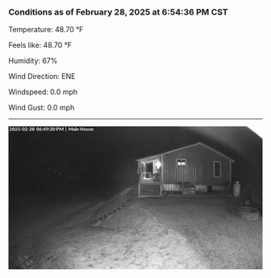 ### Conditions as of February 28, 2025 at 6:54:36 PM CST 

Temperature: 48.70 &deg;F

Feels like: 48.70 &deg;F

Humidity: 67%

Wind Direction: ENE

Windspeed: 0.0 mph

Wind Gust: 0.0 mph

---

<img src="./images/latest.jpeg"/>

